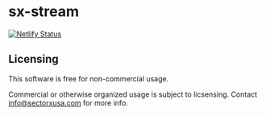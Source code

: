 # sx-stream

[![Netlify Status](https://api.netlify.com/api/v1/badges/2737ea2e-a357-425a-a7d9-726f3b0f09fd/deploy-status)](https://app.netlify.com/sites/sx-stream/deploys)

## Licensing

This software is free for non-commercial usage.

Commercial or otherwise organized usage is subject to licsensing. Contact info@sectorxusa.com for more info.

